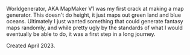 Worldgenerator, AKA MapMaker V1 was my first crack at making a map generator. This doesn't do height, it just maps out green land and blue oceans. Ultimately I just wanted something that could generate fantasy maps randomly, and while pretty ugly by the standards of what I would eventually be able to do, it was a first step in a long journey.

Created April 2023.
